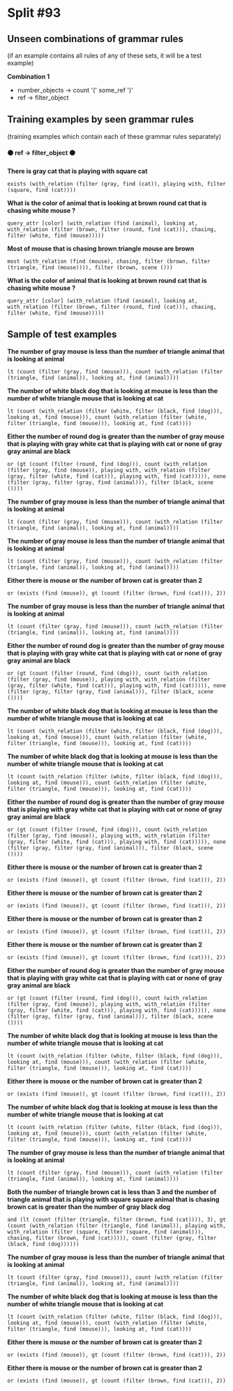 # Split #93
## Unseen combinations of grammar rules
(if an example contains all rules of any of these sets, it will be a test example)

**Combination 1**
* number_objects -> count '(' some_ref ')'
* ref -> filter_object

## Training examples by seen grammar rules
(training examples which contain each of these grammar rules separately)
#### ⚫ ref -> filter_object ⚫
**There is gray cat that is playing with square cat**
 ```
exists (with_relation (filter (gray, find (cat)), playing with, filter (square, find (cat))))
```
**What is the color of animal that is looking at brown round cat that is chasing white mouse ?**
 ```
query_attr [color] (with_relation (find (animal), looking at, with_relation (filter (brown, filter (round, find (cat))), chasing, filter (white, find (mouse)))))
```
**Most of mouse that is chasing brown triangle mouse are brown**
 ```
most (with_relation (find (mouse), chasing, filter (brown, filter (triangle, find (mouse)))), filter (brown, scene ()))
```
**What is the color of animal that is looking at brown round cat that is chasing white mouse ?**
 ```
query_attr [color] (with_relation (find (animal), looking at, with_relation (filter (brown, filter (round, find (cat))), chasing, filter (white, find (mouse)))))
```
## Sample of test examples
**The number of gray mouse is less than the number of triangle animal that is looking at animal**
 ```
lt (count (filter (gray, find (mouse))), count (with_relation (filter (triangle, find (animal)), looking at, find (animal))))
```
**The number of white black dog that is looking at mouse is less than the number of white triangle mouse that is looking at cat**
 ```
lt (count (with_relation (filter (white, filter (black, find (dog))), looking at, find (mouse))), count (with_relation (filter (white, filter (triangle, find (mouse))), looking at, find (cat))))
```
**Either the number of round dog is greater than the number of gray mouse that is playing with gray white cat that is playing with cat or none of gray gray animal are black**
 ```
or (gt (count (filter (round, find (dog))), count (with_relation (filter (gray, find (mouse)), playing with, with_relation (filter (gray, filter (white, find (cat))), playing with, find (cat))))), none (filter (gray, filter (gray, find (animal))), filter (black, scene ())))
```
**The number of gray mouse is less than the number of triangle animal that is looking at animal**
 ```
lt (count (filter (gray, find (mouse))), count (with_relation (filter (triangle, find (animal)), looking at, find (animal))))
```
**The number of gray mouse is less than the number of triangle animal that is looking at animal**
 ```
lt (count (filter (gray, find (mouse))), count (with_relation (filter (triangle, find (animal)), looking at, find (animal))))
```
**Either there is mouse or the number of brown cat is greater than 2**
 ```
or (exists (find (mouse)), gt (count (filter (brown, find (cat))), 2))
```
**The number of gray mouse is less than the number of triangle animal that is looking at animal**
 ```
lt (count (filter (gray, find (mouse))), count (with_relation (filter (triangle, find (animal)), looking at, find (animal))))
```
**Either the number of round dog is greater than the number of gray mouse that is playing with gray white cat that is playing with cat or none of gray gray animal are black**
 ```
or (gt (count (filter (round, find (dog))), count (with_relation (filter (gray, find (mouse)), playing with, with_relation (filter (gray, filter (white, find (cat))), playing with, find (cat))))), none (filter (gray, filter (gray, find (animal))), filter (black, scene ())))
```
**The number of white black dog that is looking at mouse is less than the number of white triangle mouse that is looking at cat**
 ```
lt (count (with_relation (filter (white, filter (black, find (dog))), looking at, find (mouse))), count (with_relation (filter (white, filter (triangle, find (mouse))), looking at, find (cat))))
```
**The number of white black dog that is looking at mouse is less than the number of white triangle mouse that is looking at cat**
 ```
lt (count (with_relation (filter (white, filter (black, find (dog))), looking at, find (mouse))), count (with_relation (filter (white, filter (triangle, find (mouse))), looking at, find (cat))))
```
**Either the number of round dog is greater than the number of gray mouse that is playing with gray white cat that is playing with cat or none of gray gray animal are black**
 ```
or (gt (count (filter (round, find (dog))), count (with_relation (filter (gray, find (mouse)), playing with, with_relation (filter (gray, filter (white, find (cat))), playing with, find (cat))))), none (filter (gray, filter (gray, find (animal))), filter (black, scene ())))
```
**Either there is mouse or the number of brown cat is greater than 2**
 ```
or (exists (find (mouse)), gt (count (filter (brown, find (cat))), 2))
```
**Either there is mouse or the number of brown cat is greater than 2**
 ```
or (exists (find (mouse)), gt (count (filter (brown, find (cat))), 2))
```
**Either there is mouse or the number of brown cat is greater than 2**
 ```
or (exists (find (mouse)), gt (count (filter (brown, find (cat))), 2))
```
**Either there is mouse or the number of brown cat is greater than 2**
 ```
or (exists (find (mouse)), gt (count (filter (brown, find (cat))), 2))
```
**Either the number of round dog is greater than the number of gray mouse that is playing with gray white cat that is playing with cat or none of gray gray animal are black**
 ```
or (gt (count (filter (round, find (dog))), count (with_relation (filter (gray, find (mouse)), playing with, with_relation (filter (gray, filter (white, find (cat))), playing with, find (cat))))), none (filter (gray, filter (gray, find (animal))), filter (black, scene ())))
```
**The number of white black dog that is looking at mouse is less than the number of white triangle mouse that is looking at cat**
 ```
lt (count (with_relation (filter (white, filter (black, find (dog))), looking at, find (mouse))), count (with_relation (filter (white, filter (triangle, find (mouse))), looking at, find (cat))))
```
**Either there is mouse or the number of brown cat is greater than 2**
 ```
or (exists (find (mouse)), gt (count (filter (brown, find (cat))), 2))
```
**The number of white black dog that is looking at mouse is less than the number of white triangle mouse that is looking at cat**
 ```
lt (count (with_relation (filter (white, filter (black, find (dog))), looking at, find (mouse))), count (with_relation (filter (white, filter (triangle, find (mouse))), looking at, find (cat))))
```
**The number of gray mouse is less than the number of triangle animal that is looking at animal**
 ```
lt (count (filter (gray, find (mouse))), count (with_relation (filter (triangle, find (animal)), looking at, find (animal))))
```
**Both the number of triangle brown cat is less than 3 and the number of triangle animal that is playing with square square animal that is chasing brown cat is greater than the number of gray black dog**
 ```
and (lt (count (filter (triangle, filter (brown, find (cat)))), 3), gt (count (with_relation (filter (triangle, find (animal)), playing with, with_relation (filter (square, filter (square, find (animal))), chasing, filter (brown, find (cat))))), count (filter (gray, filter (black, find (dog))))))
```
**The number of gray mouse is less than the number of triangle animal that is looking at animal**
 ```
lt (count (filter (gray, find (mouse))), count (with_relation (filter (triangle, find (animal)), looking at, find (animal))))
```
**The number of white black dog that is looking at mouse is less than the number of white triangle mouse that is looking at cat**
 ```
lt (count (with_relation (filter (white, filter (black, find (dog))), looking at, find (mouse))), count (with_relation (filter (white, filter (triangle, find (mouse))), looking at, find (cat))))
```
**Either there is mouse or the number of brown cat is greater than 2**
 ```
or (exists (find (mouse)), gt (count (filter (brown, find (cat))), 2))
```
**Either there is mouse or the number of brown cat is greater than 2**
 ```
or (exists (find (mouse)), gt (count (filter (brown, find (cat))), 2))
```